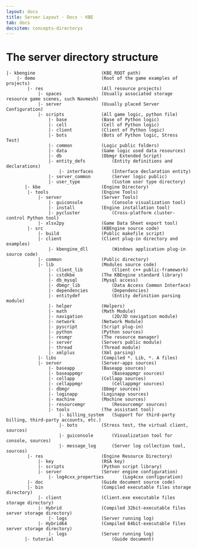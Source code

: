 ```yaml
---
layout: docs
title: Server Layout · Docs · KBE
tab: docs
docsitem: concepts-directorys
---
```


The server directory structure
=============


	|- kbengine							(KBE_ROOT path)
		|- demo							(Root of the game examples of projects)
			|- res						(All resource projects)
				|- spaces				(Usually associated storage resource game scenes, such Navmesh)
				|- server				(Usually placed Server Configuration)
				|- scripts				(All game logic, python file)
					|- base				(Base of Python logic)
					|- cell				(Cell of Python logic)
					|- client			(Client of Python logic)
					|- bots				(Bots of Python logic, Stress Test)
					|- common			(Logic public folders)
					|- data				(Game logic used data resources)
					|- db				(Dbmgr Extended Script)
					|- entity_defs			(Entity definitions and declarations)
						|- interfaces		(Interface declaration entity)
					|- server_common		(Server logic public)
					|- user_type			(Custom user type directory)
		   |- kbe						(Engine Directory)
			|- tools					(Engine Tools)
				|- server				(Server Tools)
					|- guiconsole			(Console visualization tool)
					|- install			(Engine installation tool)
					|- pycluster			(Cross-platform cluster-control Python tool)
				|- xlsx2py				(Game Data Sheet export tool)
			|- src						(KBEngine source code)
				|- build				(Public makefile script)
				|- client				(Client plug-in directory and examples)
					|- kbengine_dll			(Windows application plug-in source code)
				|- common				(Public directory)
				|- lib					(Modules source code)
					|- client_lib			(Client c++ public-framework)
					|- cstdkbe			(The KBEngine standard library)
					|- db_mysql			(Mysql access)
					|- dbmgr_lib			(Data Access Common Interface)
					|- dependencies			(Dependencies)
					|- entitydef			(Entity definition parsing module)
					|- helper			(Helpers)
					|- math				(Math Module)
					|- navigation			(2D/3D navigation module)
					|- network			(Network Module)
					|- pyscript			(Script plug-in)
					|- python			(Python sources)
					|- resmgr			(The resource manager)
					|- server			(Servers public module)
					|- thread			(Thread module)
					|- xmlplus			(Xml parsing)
				|- libs					(Compiled *. Lib, *. A files)
				|- server				(Server-apps sources)
					|- baseapp			(Baseapp sources)
					|- baseappmgr			(Baseappmgr sources)
					|- cellapp			(Cellapp sources)
					|- cellappmgr			(Cellappmgr sources)
					|- dbmgr			(Dbmgr sources)
					|- loginapp			(Loginapp sources)
					|- machine			(Machine sources)
					|- resourcemgr			(Resourcemgr sources)
					|- tools			(The assistant tool)
						|- billing_system	(Support for third-party billing, third-party accounts, etc.)
						|- bots			(Stress test, the virtual client, sources)
						|- guiconsole		(Visualization tool for console, sources)
						|- message_log		(Server log collection tool, sources)
			|- res						(Engine Resource Directory)
				|- key					(RSA key)
				|- scripts				(Python script library)
				|- server				(Server engine configuration)
					|- log4cxx_properties		(Log4cxx configuration)
			|- doc						(Guide document source code)
			|- bin						(Compiled executable files storage directory)
				|- client				(Client.exe executable files storage directory)
				|- Hybrid				(Compiled 32bit-executable files server storage directory)
					|- logs				(Server running log)
				|- Hybrid64				(Compiled 64bit-executable files server storage directory)
					|- logs				(Server running log)
		   |- tutorial						(Guide document)